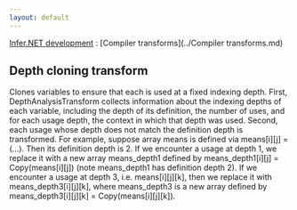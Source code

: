 ```yaml
---
layout: default
---
```

[Infer.NET development](../index.md) : [Compiler transforms](../Compiler transforms.md)

## Depth cloning transform

Clones variables to ensure that each is used at a fixed indexing depth. First, DepthAnalysisTransform collects information about the indexing depths of each variable, including the depth of its definition, the number of uses, and for each usage depth, the context in which that depth was used. Second, each usage whose depth does not match the definition depth is transformed. For example, suppose array means is defined via means[i][j] = (...). Then its definition depth is 2. If we encounter a usage at depth 1, we replace it with a new array means_depth1 defined by means_depth1[i][j] = Copy(means[i][j]) (note means_depth1 has definition depth 2). If we encounter a usage at depth 3, i.e. means[i][j][k], then we replace it with means_depth3[i][j][k], where means_depth3 is a new array defined by means_depth3[i][j][k] = Copy(means[i][j][k]).
